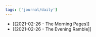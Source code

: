 ```yaml
---
tags: ['journal/daily']
---
```


- [[2021-02-26 - The Morning Pages]]
- [[2021-02-26 - The Evening Ramble]]